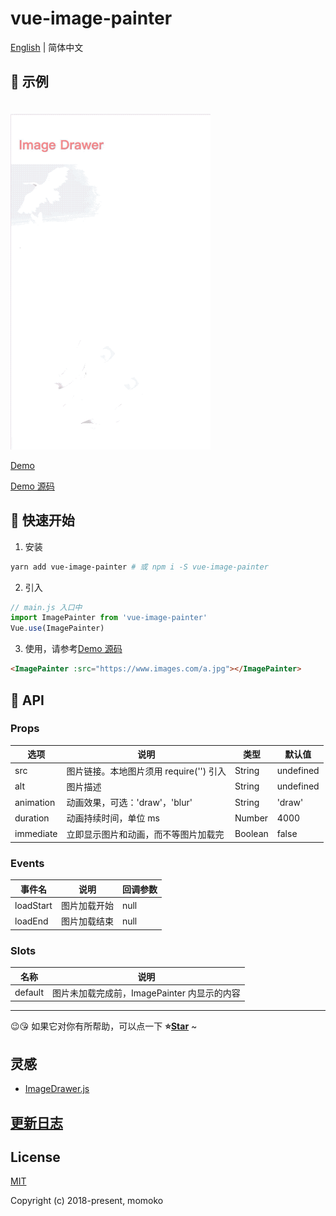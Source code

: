# vue-image-painter

[English](./README.md) | 简体中文

## 🌰 示例

<img src="./demo/assets/demo.gif" width="320" style="margin-top: 20px;">

[Demo](https://wannaxiao.github.io/vue-image-painter/demo/dist/)

[Demo 源码](https://github.com/wannaxiao/vue-image-painter/blob/master/demo/App.vue)

## 🚀 快速开始

1.  安装

```bash
yarn add vue-image-painter # 或 npm i -S vue-image-painter
```

2.  引入

```js
// main.js 入口中
import ImagePainter from 'vue-image-painter'
Vue.use(ImagePainter)
```

3.  使用，请参考[Demo 源码](https://github.com/wannaxiao/vue-image-painter/blob/master/demo/App.vue)

```html
<ImagePainter :src="https://www.images.com/a.jpg"></ImagePainter>
```

## 🔌 API

### Props

| 选项      | 说明                                    | 类型    | 默认值    |
| --------- | --------------------------------------- | ------- | --------- |
| src       | 图片链接。本地图片须用 require('') 引入 | String  | undefined |
| alt       | 图片描述                                | String  | undefined |
| animation | 动画效果，可选：'draw'，'blur'          | String  | 'draw'    |
| duration  | 动画持续时间，单位 ms                   | Number  | 4000      |
| immediate | 立即显示图片和动画，而不等图片加载完    | Boolean | false     |

### Events

| 事件名    | 说明         | 回调参数 |
| --------- | ------------ | -------- |
| loadStart | 图片加载开始 | null     |
| loadEnd   | 图片加载结束 | null     |

### Slots

| 名称    | 说明                                        |
| ------- | ------------------------------------------- |
| default | 图片未加载完成前，ImagePainter 内显示的内容 |

---

😉😘 如果它对你有所帮助，可以点一下 <b>⭐️<a href="#">Star</a></b> ~

## 灵感

- [ImageDrawer.js](https://github.com/UstymUkhman/ImageDrawer.js)

## [更新日志](./CHANGELOG.md)

## License

[MIT](http://opensource.org/licenses/MIT)

Copyright (c) 2018-present, momoko
